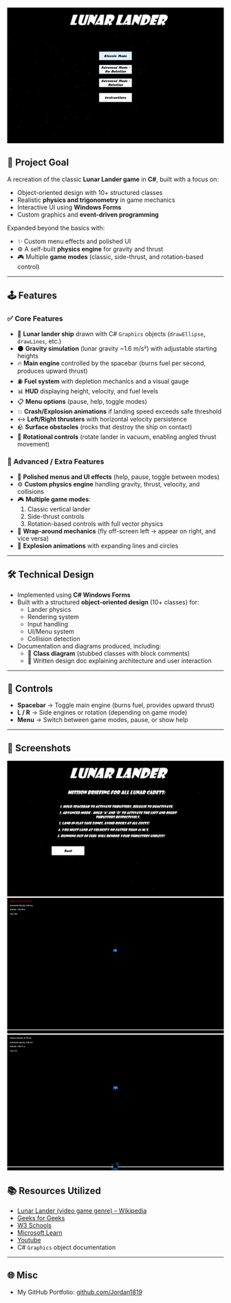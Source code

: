 ![](images/LL1.png)

## 🎯 Project Goal
A recreation of the classic **Lunar Lander game** in **C#**, built with a focus on:  
- Object-oriented design with 10+ structured classes  
- Realistic **physics and trigonometry** in game mechanics  
- Interactive UI using **Windows Forms**  
- Custom graphics and **event-driven programming**  

Expanded beyond the basics with:  
- ✨ Custom menu effects and polished UI  
- ⚙️ A self-built **physics engine** for gravity and thrust  
- 🎮 Multiple **game modes** (classic, side-thrust, and rotation-based control)  

---

## 🕹️ Features

### ✅ Core Features
- 🚀 **Lunar lander ship** drawn with C# `Graphics` objects (`drawEllipse`, `drawLines`, etc.)  
- 🌑 **Gravity simulation** (lunar gravity ~1.6 m/s²) with adjustable starting heights  
- 🔥 **Main engine** controlled by the spacebar (burns fuel per second, produces upward thrust)  
- ⛽ **Fuel system** with depletion mechanics and a visual gauge  
- 📊 **HUD** displaying height, velocity, and fuel levels  
- 📋 **Menu options** (pause, help, toggle modes)  
- 💥 **Crash/Explosion animations** if landing speed exceeds safe threshold  
- ↔️ **Left/Right thrusters** with horizontal velocity persistence  
- 🪨 **Surface obstacles** (rocks that destroy the ship on contact)  
- 🔄 **Rotational controls** (rotate lander in vacuum, enabling angled thrust movement)  

### 🚀 Advanced / Extra Features
- 🎨 **Polished menus and UI effects** (help, pause, toggle between modes)  
- ⚙️ **Custom physics engine** handling gravity, thrust, velocity, and collisions  
- 🎮 **Multiple game modes**:
  1. Classic vertical lander  
  2. Side-thrust controls  
  3. Rotation-based controls with full vector physics  
- 🌌 **Wrap-around mechanics** (fly off-screen left → appear on right, and vice versa)  
- 🧨 **Explosion animations** with expanding lines and circles  

---

## 🛠️ Technical Design
- Implemented using **C# Windows Forms**  
- Built with a structured **object-oriented design** (10+ classes) for:  
  - Lander physics  
  - Rendering system  
  - Input handling  
  - UI/Menu system  
  - Collision detection  
- Documentation and diagrams produced, including:  
  - 📐 **Class diagram** (stubbed classes with block comments)  
  - 📄 Written design doc explaining architecture and user interaction  

---

## 📖 Controls
- **Spacebar** → Toggle main engine (burns fuel, provides upward thrust)  
- **L / R** → Side engines or rotation (depending on game mode)  
- **Menu** → Switch between game modes, pause, or show help  

---

## 📱 Screenshots
![](images/LL2.png)
![](images/LL3.png)
![](images/LL4.png)

## 📚 Resources Utilized
- [Lunar Lander (video game genre) – Wikipedia](https://en.wikipedia.org/wiki/Lunar_Lander_(video_game_genre))  
- [Geeks for Geeks](https://www.geeksforgeeks.org/)
- [W3 Schools](https://www.w3schools.com/cs/index.php)
- [Microsoft Learn](https://learn.microsoft.com/en-us/dotnet/csharp/tour-of-csharp/)
- [Youtube](https://www.youtube.com/)
- C# `Graphics` object documentation  

---

## 🌐 Misc
- My GitHub Portfolio: [github.com/Jordan1819](https://github.com/Jordan1819)  
